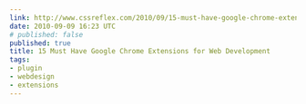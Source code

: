 ```yaml
---
link: http://www.cssreflex.com/2010/09/15-must-have-google-chrome-extensions-for-web-development.html
date: 2010-09-09 16:23 UTC
# published: false
published: true
title: 15 Must Have Google Chrome Extensions for Web Development
tags:
- plugin
- webdesign
- extensions
---
```



